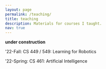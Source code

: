 ```yaml
---
layout: page
permalink: /teaching/
title: teaching
description: Materials for courses I taught. 
nav: true
---
```


**under construction**

'22-Fall: CS 449 / 549: Learning for Robotics

'22-Spring: CS 461: Artificial Intelligence
